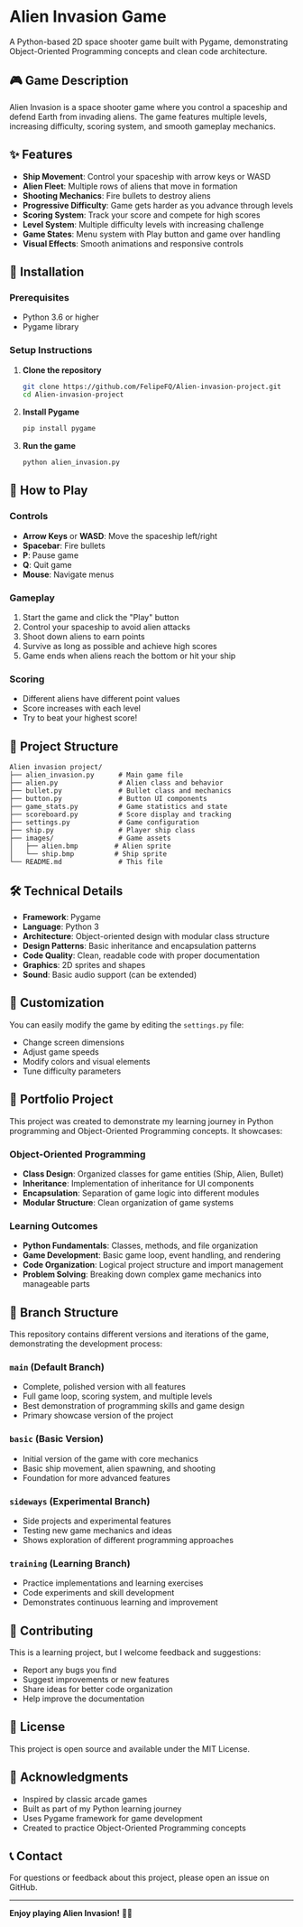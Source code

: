 # Alien Invasion Game

A Python-based 2D space shooter game built with Pygame, demonstrating Object-Oriented Programming concepts and clean code architecture.

## 🎮 Game Description

Alien Invasion is a space shooter game where you control a spaceship and defend Earth from invading aliens. The game features multiple levels, increasing difficulty, scoring system, and smooth gameplay mechanics.

## ✨ Features

- **Ship Movement**: Control your spaceship with arrow keys or WASD
- **Alien Fleet**: Multiple rows of aliens that move in formation
- **Shooting Mechanics**: Fire bullets to destroy aliens
- **Progressive Difficulty**: Game gets harder as you advance through levels
- **Scoring System**: Track your score and compete for high scores
- **Level System**: Multiple difficulty levels with increasing challenge
- **Game States**: Menu system with Play button and game over handling
- **Visual Effects**: Smooth animations and responsive controls

## 🚀 Installation

### Prerequisites
- Python 3.6 or higher
- Pygame library

### Setup Instructions

1. **Clone the repository**
   ```bash
   git clone https://github.com/FelipeFQ/Alien-invasion-project.git
   cd Alien-invasion-project
   ```

2. **Install Pygame**
   ```bash
   pip install pygame
   ```

3. **Run the game**
   ```bash
   python alien_invasion.py
   ```

## 🎯 How to Play

### Controls
- **Arrow Keys** or **WASD**: Move the spaceship left/right
- **Spacebar**: Fire bullets
- **P**: Pause game
- **Q**: Quit game
- **Mouse**: Navigate menus

### Gameplay
1. Start the game and click the "Play" button
2. Control your spaceship to avoid alien attacks
3. Shoot down aliens to earn points
4. Survive as long as possible and achieve high scores
5. Game ends when aliens reach the bottom or hit your ship

### Scoring
- Different aliens have different point values
- Score increases with each level
- Try to beat your highest score!

## 📁 Project Structure

```
Alien invasion project/
├── alien_invasion.py      # Main game file
├── alien.py               # Alien class and behavior
├── bullet.py              # Bullet class and mechanics
├── button.py              # Button UI components
├── game_stats.py          # Game statistics and state
├── scoreboard.py          # Score display and tracking
├── settings.py            # Game configuration
├── ship.py                # Player ship class
├── images/                # Game assets
│   ├── alien.bmp         # Alien sprite
│   └── ship.bmp          # Ship sprite
└── README.md              # This file
```

## 🛠️ Technical Details

- **Framework**: Pygame
- **Language**: Python 3
- **Architecture**: Object-oriented design with modular class structure
- **Design Patterns**: Basic inheritance and encapsulation patterns
- **Code Quality**: Clean, readable code with proper documentation
- **Graphics**: 2D sprites and shapes
- **Sound**: Basic audio support (can be extended)

## 🎨 Customization

You can easily modify the game by editing the `settings.py` file:
- Change screen dimensions
- Adjust game speeds
- Modify colors and visual elements
- Tune difficulty parameters

## 💼 Portfolio Project

This project was created to demonstrate my learning journey in Python programming and Object-Oriented Programming concepts. It showcases:

### **Object-Oriented Programming**
- **Class Design**: Organized classes for game entities (Ship, Alien, Bullet)
- **Inheritance**: Implementation of inheritance for UI components
- **Encapsulation**: Separation of game logic into different modules
- **Modular Structure**: Clean organization of game systems

### **Learning Outcomes**
- **Python Fundamentals**: Classes, methods, and file organization
- **Game Development**: Basic game loop, event handling, and rendering
- **Code Organization**: Logical project structure and import management
- **Problem Solving**: Breaking down complex game mechanics into manageable parts

## 🌿 Branch Structure

This repository contains different versions and iterations of the game, demonstrating the development process:

### **`main`** (Default Branch)
- Complete, polished version with all features
- Full game loop, scoring system, and multiple levels
- Best demonstration of programming skills and game design
- Primary showcase version of the project

### **`basic`** (Basic Version)
- Initial version of the game with core mechanics
- Basic ship movement, alien spawning, and shooting
- Foundation for more advanced features

### **`sideways`** (Experimental Branch)
- Side projects and experimental features
- Testing new game mechanics and ideas
- Shows exploration of different programming approaches

### **`training`** (Learning Branch)
- Practice implementations and learning exercises
- Code experiments and skill development
- Demonstrates continuous learning and improvement

## 🤝 Contributing

This is a learning project, but I welcome feedback and suggestions:
- Report any bugs you find
- Suggest improvements or new features
- Share ideas for better code organization
- Help improve the documentation

## 📝 License

This project is open source and available under the MIT License.

## 🙏 Acknowledgments

- Inspired by classic arcade games
- Built as part of my Python learning journey
- Uses Pygame framework for game development
- Created to practice Object-Oriented Programming concepts

## 📞 Contact

For questions or feedback about this project, please open an issue on GitHub.

---

**Enjoy playing Alien Invasion!** 🚀👾 